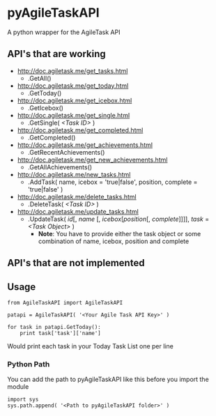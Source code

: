 # pyAgileTaskAPI

A python wrapper for the AgileTask API

## API's that are working

* http://doc.agiletask.me/get_tasks.html
	* .GetAll()
* http://doc.agiletask.me/get_today.html
	* .GetToday()
* http://doc.agiletask.me/get_icebox.html
	* .GetIcebox()
* http://doc.agiletask.me/get_single.html
	* .GetSingle( *&lt;Task ID&gt;* )
* http://doc.agiletask.me/get_completed.html
	* .GetCompleted()
* http://doc.agiletask.me/get_achievements.html
	* .GetRecentAchievements()
* http://doc.agiletask.me/get_new_achievements.html
	* .GetAllAchievements()
* http://doc.agiletask.me/new_tasks.html
	* .AddTask( name, icebox = 'true|false', position, complete = 'true|false' )
* http://doc.agiletask.me/delete_tasks.html
	* .DeleteTask( *&lt;Task ID&gt;* )
* http://doc.agiletask.me/update_tasks.html
	* .UpdateTask( *id*[, *name* [, *icebox*[*position*[, *complete*]]]], *task* = *&lt;Task Object&gt;* )  
		* __Note__: You have to provide either the task object or some combination of name, icebox, position and complete

## API's that are not implemented

## Usage
	from AgileTaskAPI import AgileTaskAPI

	patapi = AgileTaskAPI( '<Your Agile Task API Key>' )
	
	for task in patapi.GetToday():
		print task['task']['name']

Would print each task in your Today Task List one per line

### Python Path

You can add the path to pyAgileTaskAPI like this before you import the module

	import sys
	sys.path.append( '<Path to pyAgileTaskAPI folder>' )


